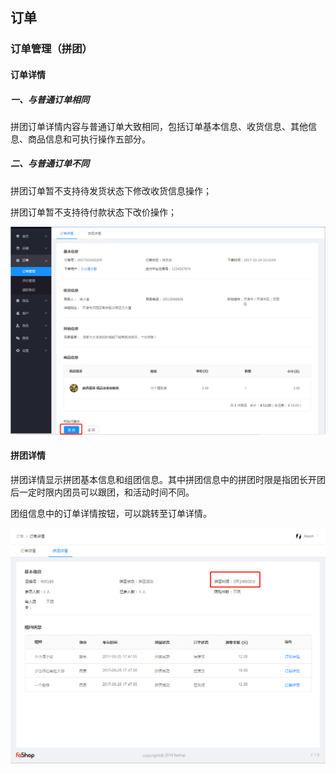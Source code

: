 ## 订单 

### 订单管理（拼团）

#### 订单详情

##### 一、与普通订单相同

拼团订单详情内容与普通订单大致相同，包括订单基本信息、收货信息、其他信息、商品信息和可执行操作五部分。

##### 二、与普通订单不同

拼团订单暂不支持待发货状态下修改收货信息操作；

拼团订单暂不支持待付款状态下改价操作；

![](./images/huang_oeder(group)_2.png)

#### 拼团详情

拼团详情显示拼团基本信息和组团信息。其中拼团信息中的拼团时限是指团长开团后一定时限内团员可以跟团，和活动时间不同。

团组信息中的订单详情按钮，可以跳转至订单详情。

![](./images/huang_oeder(group)_3.png)

